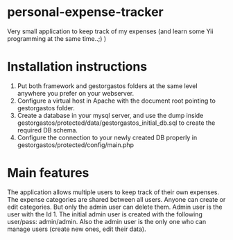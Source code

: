 personal-expense-tracker
========================

Very small application to keep track of my expenses (and learn some Yii programming at the same time..;) )

Installation instructions
========================

1. Put both framework and gestorgastos folders at the same level anywhere you prefer on your webserver.
2. Configure a virtual host in Apache with the document root pointing to gestorgastos folder.
3. Create a database in your mysql server, and use the dump inside gestorgastos/protected/data/gestorgastos_initial_db.sql to create the required DB schema.
4. Configure the connection to your newly created DB properly in gestorgastos/protected/config/main.php

Main features
========================

The application allows multiple users to keep track of their own expenses.
The expense categories are shared between all users. Anyone can create or edit categories.
But only the admin user can delete them. Admin user is the user with the Id 1.
The initial admin user is created with the following user/pass: admin/admin.
Also the admin user is the only one who can manage users (create new ones, edit their data).